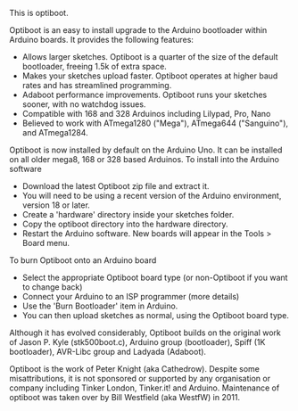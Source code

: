 This is optiboot.

Optiboot is an easy to install upgrade to the Arduino bootloader within
Arduino boards. It provides the following features:

  * Allows larger sketches. Optiboot is a quarter of the size of the
    default bootloader, freeing 1.5k of extra space.
  * Makes your sketches upload faster. Optiboot operates at higher baud
    rates and has streamlined programming.
  * Adaboot performance improvements. Optiboot runs your sketches sooner,
    with no watchdog issues.
  * Compatible with 168 and 328 Arduinos including Lilypad, Pro, Nano
  * Believed to work with ATmega1280 ("Mega"), ATmega644 ("Sanguino"), and
    ATmega1284.

Optiboot is now installed by default on the Arduino Uno. It can be
installed on all older mega8, 168 or 328 based Arduinos.
To install into the Arduino software

  * Download the latest Optiboot zip file and extract it.
  * You will need to be using a recent version of the Arduino environment,
    version 18 or later.
  * Create a 'hardware' directory inside your sketches folder.
  * Copy the optiboot directory into the hardware directory.
  * Restart the Arduino software. New boards will appear in the
    Tools > Board menu.

To burn Optiboot onto an Arduino board

  * Select the appropriate Optiboot board type (or non-Optiboot if you want
    to change back)
  * Connect your Arduino to an ISP programmer (more details)
  * Use the 'Burn Bootloader' item in Arduino.
  * You can then upload sketches as normal, using the Optiboot board type.

Although it has evolved considerably, Optiboot builds on the original work
of Jason P. Kyle (stk500boot.c), Arduino group (bootloader), Spiff (1K
bootloader), AVR-Libc group and Ladyada (Adaboot).

Optiboot is the work of Peter Knight (aka Cathedrow). Despite some
misattributions, it is not sponsored or supported by any organisation or
company including Tinker London, Tinker.it! and Arduino. Maintenance of
optiboot was taken over by Bill Westfield (aka WestfW) in 2011.

